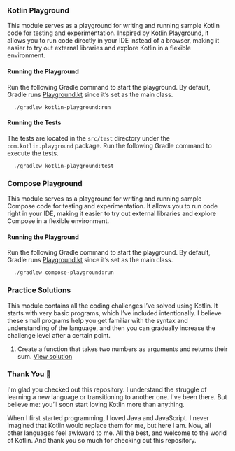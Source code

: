 ### Kotlin Playground

This module serves as a playground for writing and running sample Kotlin code for testing and experimentation. Inspired
by [Kotlin Playground](https://play.kotlinlang.org), it allows you to run code directly in your IDE instead of a
browser, making it easier to try out external libraries and explore Kotlin in a flexible environment.

#### Running the Playground

Run the following Gradle command to start the playground. By default, Gradle runs
[Playground.kt](/kotlin-playground/src/main/kotlin/com/kotlin/playground/Playground.kt) since it’s set as the main
class.

```shell
  ./gradlew kotlin-playground:run
```

#### Running the Tests

The tests are located in the `src/test` directory under the `com.kotlin.playground` package. Run the following Gradle
command to execute the tests.

```shell
  ./gradlew kotlin-playground:test
```

### Compose Playground

This module serves as a playground for writing and running sample Compose code for testing and experimentation. It
allows you to run code right in your IDE, making it easier to try out external libraries and explore Compose in a
flexible environment.

#### Running the Playground

Run the following Gradle command to start the playground. By default, Gradle runs
[Playground.kt](/compose-playground/src/jvmMain/kotlin/com/compose/playground/Playground.kt) since it’s set as the main
class.

```shell
  ./gradlew compose-playground:run
```

### Practice Solutions

This module contains all the coding challenges I’ve solved using Kotlin. It starts with very basic programs, which I’ve
included intentionally. I believe these small programs help you get familiar with the syntax and understanding of the
language, and then you can gradually increase the challenge level after a certain point.

1. Create a function that takes two numbers as arguments and returns their sum.
   [View solution](/practice-solutions/src/main/kotlin/com/practice/solutions/Program1.kt)

### Thank You 🙌

I'm glad you checked out this repository. I understand the struggle of learning a new language or transitioning to
another one. I've been there. But believe me: you’ll soon start loving Kotlin more than anything.

When I first started programming, I loved Java and JavaScript. I never imagined that Kotlin would replace them for me,
but here I am. Now, all other languages feel awkward to me. All the best, and welcome to the world of Kotlin. And thank
you so much for checking out this repository.